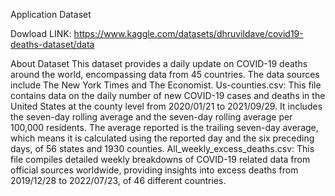 Application Dataset

Dowload LINK:
https://www.kaggle.com/datasets/dhruvildave/covid19-deaths-dataset/data

About Dataset
This dataset provides a daily update on COVID-19 deaths around the world, encompassing data from 45 countries. The data sources include The New York Times and The Economist.
Us-counties.csv: 
This file contains data on the daily number of new COVID-19 cases and deaths in the United States at the county level from 2020/01/21 to 2021/09/29. It includes the seven-day
rolling average and the seven-day rolling average per 100,000 residents. The average reported is the trailing seven-day average, which means it is calculated using the reported day and the six preceding days, of 56 states and 1930 counties.
All_weekly_excess_deaths.csv:
This file compiles detailed weekly breakdowns of COVID-19 related data from official sources worldwide, providing insights into excess deaths from 2019/12/28 to 2022/07/23, of 46 different countries.
